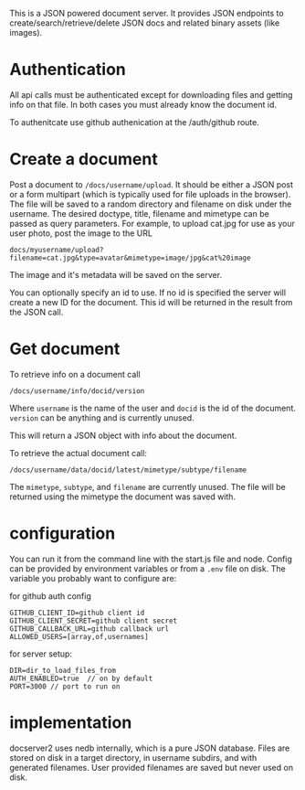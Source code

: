 This is a JSON powered document server. It provides JSON endpoints to create/search/retrieve/delete JSON
docs and related binary assets (like images).


# Authentication

All api calls must be authenticated except for downloading files and
getting info on that file. In both cases you must already know the document id.

To authenitcate use github authenication at the /auth/github route.

# Create a document

Post a document to `/docs/username/upload`. It should be either a JSON
post or a form multipart (which is typically used for file uploads in the browser).  The file will be saved to a random
directory and filename on disk under the username. The desired doctype, title, filename and mimetype can be passed as query parameters.
For example, to upload cat.jpg for use as your user photo, post the image to the URL

```
docs/myusername/upload?filename=cat.jpg&type=avatar&mimetype=image/jpg&cat%20image
```

The image and it's metadata will be saved on the server.

You can optionally specify an id to use. If no id is specified the server
will create a new ID for the document.  This id will be returned
in the result from the JSON call.


# Get document

To retrieve info on a document call

```
/docs/username/info/docid/version
```


Where `username` is the name of the user and `docid`
is the id of the document. `version` can be anything
and is currently unused.  

This will return a JSON object with info about the document.

To retrieve the actual document call:

```
/docs/username/data/docid/latest/mimetype/subtype/filename
```

The `mimetype`, `subtype`, and `filename` are currently unused. The file
will be returned using the mimetype the document was saved with.

# configuration

You can run it from the command line with the start.js file and node. Config can be provided
by environment variables or from a `.env` file on disk.  The variable you probably want to configure are:

for github auth config

```shell script
GITHUB_CLIENT_ID=github client id
GITHUB_CLIENT_SECRET=github client secret
GITHUB_CALLBACK_URL=github callback url
ALLOWED_USERS=[array,of,usernames]
```

for server setup:

```shell script
DIR=dir_to_load_files_from
AUTH_ENABLED=true  // on by default
PORT=3000 // port to run on
```

# implementation

docserver2 uses nedb internally, which is a pure JSON database. Files are stored on disk in a target directory,
in username subdirs, and with generated filenames. User provided filenames are saved but never used on disk.
